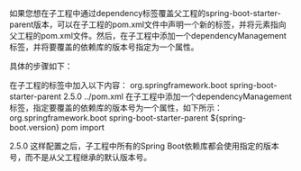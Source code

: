 如果您想在子工程中通过dependency标签覆盖父工程的spring-boot-starter-parent版本，可以在子工程的pom.xml文件中声明一个新的<parent>标签，并将<relativePath>元素指向父工程的pom.xml文件。然后，在子工程中添加一个dependencyManagement标签，并将要覆盖的依赖库的版本号指定为一个属性。

具体的步骤如下：

在子工程的<project>标签中加入以下内容：
<parent>
    <groupId>org.springframework.boot</groupId>
    <artifactId>spring-boot-starter-parent</artifactId>
    <version>2.5.0</version> <!-- 新的版本号 -->
    <relativePath>../pom.xml</relativePath> <!-- 指向父工程的pom.xml文件 -->
</parent>
在子工程中添加一个dependencyManagement标签，指定要覆盖的依赖库的版本号为一个属性，如下所示：
<dependencyManagement>
    <dependencies>
        <dependency>
            <groupId>org.springframework.boot</groupId>
            <artifactId>spring-boot-starter-parent</artifactId>
            <version>${spring-boot.version}</version> <!-- 将版本号指定为一个属性 -->
            <type>pom</type>
            <scope>import</scope>
        </dependency>
    </dependencies>
</dependencyManagement>

<properties>
    <spring-boot.version>2.5.0</spring-boot.version> <!-- 定义属性，表示新的版本号 -->
</properties>
这样配置之后，子工程中所有的Spring Boot依赖库都会使用指定的版本号，而不是从父工程继承的默认版本号。